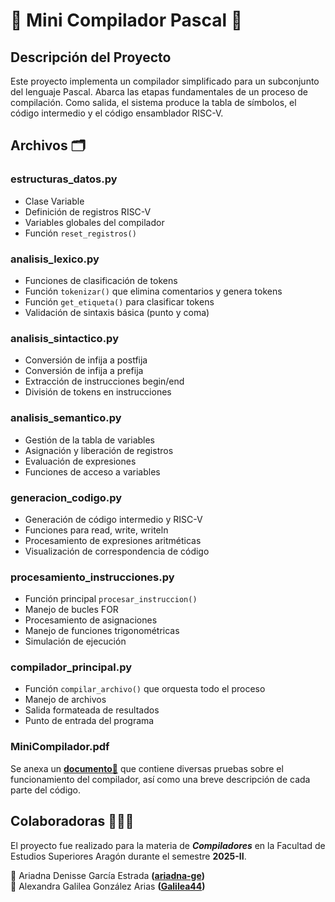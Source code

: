 # 💫 Mini Compilador Pascal 💫
## Descripción del Proyecto
Este proyecto implementa un compilador simplificado para un subconjunto del lenguaje Pascal. Abarca las etapas fundamentales de un proceso de compilación. Como salida, el sistema produce la tabla de símbolos, el código intermedio y el código ensamblador RISC-V.

## Archivos 🗂️

### estructuras_datos.py

- Clase Variable
- Definición de registros RISC-V
- Variables globales del compilador
- Función `reset_registros()`

### analisis_lexico.py

- Funciones de clasificación de tokens
- Función `tokenizar()` que elimina comentarios y genera tokens
- Función `get_etiqueta()` para clasificar tokens
- Validación de sintaxis básica (punto y coma)

### analisis_sintactico.py

- Conversión de infija a postfija
- Conversión de infija a prefija
- Extracción de instrucciones begin/end
- División de tokens en instrucciones

### analisis_semantico.py

- Gestión de la tabla de variables
- Asignación y liberación de registros
- Evaluación de expresiones
- Funciones de acceso a variables

### generacion_codigo.py

- Generación de código intermedio y RISC-V
- Funciones para read, write, writeln
- Procesamiento de expresiones aritméticas
- Visualización de correspondencia de código

### procesamiento_instrucciones.py

- Función principal `procesar_instruccion()`
- Manejo de bucles FOR
- Procesamiento de asignaciones
- Manejo de funciones trigonométricas
- Simulación de ejecución

### compilador_principal.py

- Función `compilar_archivo()` que orquesta todo el proceso
- Manejo de archivos
- Salida formateada de resultados
- Punto de entrada del programa

### MiniCompilador.pdf
Se anexa un **[documento📄](documento\MiniCompilador.pdf)** que contiene diversas pruebas sobre el funcionamiento del compilador, así como una breve descripción de cada parte del código.

## Colaboradoras 👩🏼‍💻
El proyecto fue realizado para la materia de **_Compiladores_** en la Facultad de Estudios Superiores Aragón durante el semestre **2025-II**.

🎀 Ariadna Denisse García Estrada **([ariadna-ge](https://github.com/ariadna-ge))**  
🎀 Alexandra Galilea González Arias **([Galilea44](https://github.com/Galilea44))**
